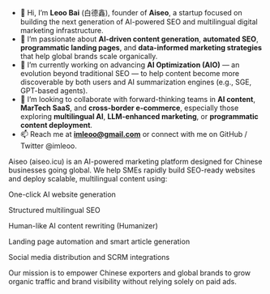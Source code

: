 - 👋 Hi, I’m **Leoo Bai** (白德鑫), founder of **Aiseo**, a startup focused on building the next generation of AI-powered SEO and multilingual digital marketing infrastructure.
- 👀 I’m passionate about **AI-driven content generation**, **automated SEO**, **programmatic landing pages**, and **data-informed marketing strategies** that help global brands scale organically.
- 🌱 I’m currently working on advancing **AI Optimization (AIO)** — an evolution beyond traditional SEO — to help content become more discoverable by both users and AI summarization engines (e.g., SGE, GPT-based agents).
- 💞️ I’m looking to collaborate with forward-thinking teams in **AI content**, **MarTech SaaS**, and **cross-border e-commerce**, especially those exploring **multilingual AI**, **LLM-enhanced marketing**, or **programmatic content deployment**.
- 📫 Reach me at **imleoo@gmail.com** or connect with me on GitHub / Twitter @imleoo.

<!---
imleoo/imleoo is a ✨ special ✨ repository because its `README.md` (this file) appears on your GitHub profile.
You can click the Preview link to take a look at your changes.
--->
Aiseo (aiseo.icu) is an AI-powered marketing platform designed for Chinese businesses going global. We help SMEs rapidly build SEO-ready websites and deploy scalable, multilingual content using:

One-click AI website generation

Structured multilingual SEO

Human-like AI content rewriting (Humanizer)

Landing page automation and smart article generation

Social media distribution and SCRM integrations

Our mission is to empower Chinese exporters and global brands to grow organic traffic and brand visibility without relying solely on paid ads.
